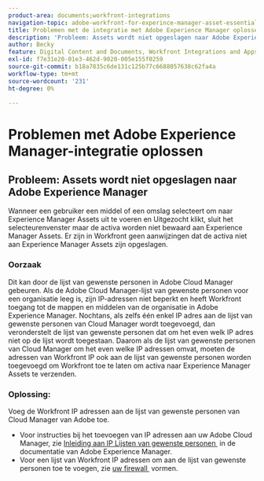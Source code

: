 ```yaml
---
product-area: documents;workfront-integrations
navigation-topic: adobe-workfront-for-experince-manager-asset-essentials
title: Problemen met de integratie met Adobe Experience Manager oplossen
description: 'Probleem: Assets wordt niet opgeslagen naar Adobe Experience Manager'
author: Becky
feature: Digital Content and Documents, Workfront Integrations and Apps
exl-id: f7e31e20-01e3-462d-9020-005e155f0259
source-git-commit: b18a7835c6de131c125b77c6688057638c62fa4a
workflow-type: tm+mt
source-wordcount: '231'
ht-degree: 0%

---
```


# Problemen met Adobe Experience Manager-integratie oplossen

## Probleem: Assets wordt niet opgeslagen naar Adobe Experience Manager

Wanneer een gebruiker een middel of een omslag selecteert om naar Experience Manager Assets uit te voeren en Uitgezocht klikt, sluit het selecteurenvenster maar de activa worden niet bewaard aan Experience Manager Assets. Er zijn in Workfront geen aanwijzingen dat de activa niet aan Experience Manager Assets zijn opgeslagen.

### Oorzaak

Dit kan door de lijst van gewenste personen in Adobe Cloud Manager gebeuren. Als de Adobe Cloud Manager-lijst van gewenste personen voor een organisatie leeg is, zijn IP-adressen niet beperkt en heeft Workfront toegang tot de mappen en middelen van de organisatie in Adobe Experience Manager. Nochtans, als zelfs één enkel IP adres aan de lijst van gewenste personen van Cloud Manager wordt toegevoegd, dan veronderstelt de lijst van gewenste personen dat om het even welk IP adres niet op de lijst wordt toegestaan. Daarom als de lijst van gewenste personen van Cloud Manager om het even welke IP adressen omvat, moeten de adressen van Workfront IP ook aan de lijst van gewenste personen worden toegevoegd om Workfront toe te laten om activa naar Experience Manager Assets te verzenden.

### Oplossing:

Voeg de Workfront IP adressen aan de lijst van gewenste personen van Cloud Manager van Adobe toe.

* Voor instructies bij het toevoegen van IP adressen aan uw Adobe Cloud Manager, zie [&#x200B; Inleiding aan IP Lijsten van gewenste personen &#x200B;](https://experienceleague.adobe.com/nl/docs/experience-manager-cloud-service/content/implementing/using-cloud-manager/ip-allow-lists/introduction) in de documentatie van Adobe Experience Manager.
* Voor een lijst van Workfront IP adressen om aan de lijst van gewenste personen toe te voegen, zie [&#x200B; uw firewall &#x200B;](/help/quicksilver/administration-and-setup/get-started-wf-administration/configure-your-firewall.md) vormen.
